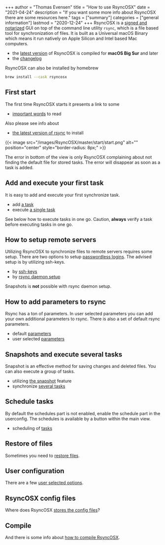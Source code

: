 +++
author = "Thomas Evensen"
title = "How to use RsyncOSX"
date = "2021-04-24"
description = "If you want some more info about RsyncOSX there are some resources here."
tags = ["summary"]
categories = ["general information"]
lastmod = "2020-12-24"
+++
RsyncOSX is a [signed and notarized](/post/notarized/) GUI on top of the command line utility `rsync`, which is a file based tool for synchronization of files. It is built as a Universal macOS Binary which means it run natively on Apple Silicon and Intel based Mac computers.

- the [latest version](https://github.com/rsyncOSX/RsyncOSX/releases) of RsyncOSX is compiled for **macOS Big Sur** and later
- the [changelog](/post/changelog/)

RsyncOSX can also be installed by homebrew
```bash
brew install --cask rsyncosx
```

## First start

The first time RsyncOSX starts it presents a link to some

- [important words](/post/important/) to read

Also please see info about

- [the latest version of rsync](/post/rsync/) to install

{{< image src="/images/RsyncOSX/master/start/start.png" alt="" position="center" style="border-radius: 8px;" >}}

The error in bottom of the view is only RsyncOSX complaining about not finding the default file for stored tasks. The error will disappear as soon as a task is added.


## Add and execute your first task

It is easy to add and execute your first synchronize task.

- add [a task](/post/addconfigurations/)
- execute [a single task](/post/singletask/)

See below how to execute tasks in one go. Caution, **always** verify a task before executing tasks in one go.

## How to setup remote servers

Utilizing RsyncOSX to synchronize files to remote servers requires some setup. There are two options to setup [passwordless logins](/post/remotelogins/). The advised setup is by utilizing ssh-keys.

- by [ssh-keys](/post/ssh/)
- by [rsync daemon setup](/post/rsyncdaemon/)

Snapshots is **not** possible with rsync daemon setup.

## How to add parameters to rsync

Rsync has a ton of parameters. In user selected parameters you can add your own additional parameters to rsync. There is also a set of default rsync parameters.

- default [parameters](/post/rsyncparameters)
- user selected [parameters](/post/userparameters/)

## Snapshots and execute several tasks

Snapshot is an effective method for saving changes and deleted files. You can also execute a group of tasks.

- utilizing [the snapshot](/post/snapshots/) feature
- synchronize [several tasks](/post/severaltasks/)

## Schedule tasks

By default the schedules part is not enabled, enable the schedule part in the userconfig. The schedules is available by a button within the main view.

- scheduling of [tasks](/post/scheduletasks/)

## Restore of files

Sometimes you need to [restore files](/post/restore/).

## User configuration

There are a few [user selected options](/post/userconfiguration/).

## RsyncOSX config files

Where does RsyncOSX [stores the config files](/post/configfiles/)?

## Compile

And there is some info about [how to compile RsyncOSX](/post/compile/).
